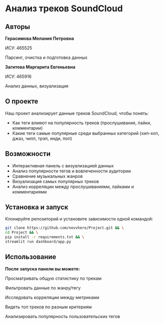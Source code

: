 # Анализ треков SoundCloud

## Авторы

**Герасимова Мелания Петровна**

ИСУ: 465525

Парсинг, очистка и подготовка данных

**Загитова Маргарита Евгеньевна**

ИСУ: 465916

Анализ данных, визуализация

## О проекте

Наш проект анализирует данные треков SoundCloud, чтобы понять:
- Как теги влияют на популярность треков (прослушивания, лайки, комментарии)
- Какие теги самые популярные среди выбранных категорий (хип-хоп, джаз, чилл, трэп, инди, поп)

## Возможности

- Интерактивная панель с визуализацией данных
- Анализ популярности тегов и вовлеченности аудитории
- Сравнение музыкальных жанров
- Визуализация самых популярных треков
- Анализ корреляции между прослушиваниями, лайками и комментариями

## Установка и запуск

Клонируйте репозиторий и установите зависимости одной командой:
```bash
git clone https://github.com/nevvhere/Project.git && \
cd Project && \
pip install -r requirements.txt && \
streamlit run dashboard/app.py
```

## Использование

**После запуска панели вы можете:**

Просматривать общую статистику по трекам

Фильтровать данные по жанру/тегу

Исследовать корреляции между метриками

Видеть топ треков по разным критериям

Анализировать популярность пользовательских тегов
